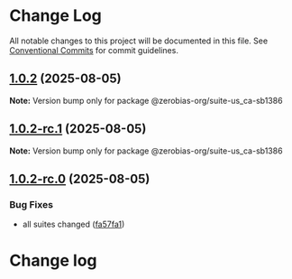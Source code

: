# Change Log

All notable changes to this project will be documented in this file.
See [Conventional Commits](https://conventionalcommits.org) for commit guidelines.

## [1.0.2](https://github.com/zerobias-org/suite/compare/@zerobias-org/suite-us_ca-sb1386@1.0.2-rc.1...@zerobias-org/suite-us_ca-sb1386@1.0.2) (2025-08-05)

**Note:** Version bump only for package @zerobias-org/suite-us_ca-sb1386





## [1.0.2-rc.1](https://github.com/zerobias-org/suite/compare/@zerobias-org/suite-us_ca-sb1386@1.0.2-rc.0...@zerobias-org/suite-us_ca-sb1386@1.0.2-rc.1) (2025-08-05)

**Note:** Version bump only for package @zerobias-org/suite-us_ca-sb1386





## [1.0.2-rc.0](https://github.com/zerobias-org/suite/compare/@zerobias-org/suite-us_ca-sb1386@1.0.1...@zerobias-org/suite-us_ca-sb1386@1.0.2-rc.0) (2025-08-05)


### Bug Fixes

* all suites changed ([fa57fa1](https://github.com/zerobias-org/suite/commit/fa57fa1af7628003297df46b2d7740fe95bd2666))





# Change log
